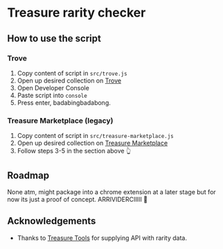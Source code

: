 # Treasure rarity checker

## How to use the script

### Trove

1. Copy content of script in `src/trove.js`
2. Open up desired collection on [Trove](https://trove.treasure.lol/)
3. Open Developer Console
4. Paste script into `console`
5. Press enter, badabingbadabong.

### Treasure Marketplace (legacy)

1. Copy content of script in `src/treasure-marketplace.js`
2. Open up desired collection on [Treasure Marketplace](https://marketplace.treasure.lol/)
3. Follow steps 3-5 in the section above 👆

## Roadmap
None atm, might package into a chrome extension at a later stage but for now its just a proof of concept. ARRIVIDERCIIIII 💅

## Acknowledgements
- Thanks to [Treasure Tools](https://treasure.tools/) for supplying API with rarity data.